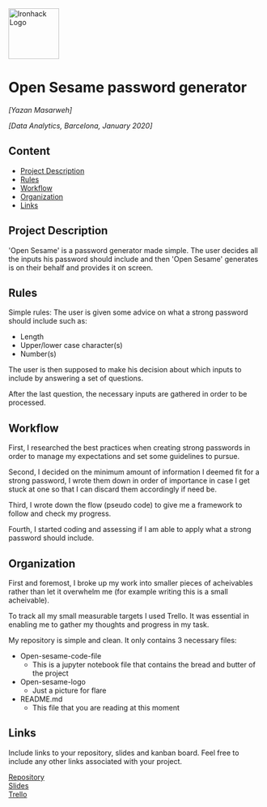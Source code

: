 <img src="https://bit.ly/2VnXWr2" alt="Ironhack Logo" width="100"/>

# Open Sesame password generator
*[Yazan Masarweh]*

*[Data Analytics, Barcelona, January 2020]*

## Content
- [Project Description](#project-description)
- [Rules](#rules)
- [Workflow](#workflow)
- [Organization](#organization)
- [Links](#links)

## Project Description
'Open Sesame' is a password generator made simple. The user decides all the inputs his password should include and then 'Open Sesame' generates is on their behalf and provides it on screen. 

## Rules
Simple rules:
The user is given some advice on what a strong password should include such as:
- Length
- Upper/lower case character(s)
- Number(s)

The user is then supposed to make his decision about which inputs to include by answering a set of questions.

After the last question, the necessary inputs are gathered in order to be processed.

## Workflow
First, I researched the best practices when creating strong passwords in order to manage my expectations and set some guidelines to pursue.

Second, I decided on the minimum amount of information I deemed fit for a strong password, I wrote them down in order of importance in case I get stuck at one so that I can discard them accordingly if need be.

Third, I wrote down the flow (pseudo code) to give me a framework to follow and check my progress.

Fourth, I started coding and assessing if I am able to apply what a strong password should include.


## Organization
First and foremost, I broke up my work into smaller pieces of acheivables rather than let it overwhelm me (for example writing this is a small acheivable).

To track all my small measurable targets I used Trello. It was essential in  enabling me to gather my thoughts and progress in my task. 

My repository is simple and clean. It only contains 3 necessary files:
- Open-sesame-code-file
    - This is a jupyter notebook file that contains the bread and butter of the project
- Open-sesame-logo
    - Just a picture for flare
- README.md
    - This file that you are reading at this moment

## Links
Include links to your repository, slides and kanban board. Feel free to include any other links associated with your project.

[Repository](https://github.com/Yazfm/Project-Week-1-Strong-Password-Generator)  
[Slides](https://slides.com/)  
[Trello](https://trello.com/b/oN0vA88Y/project-1-strong-password-generator)  